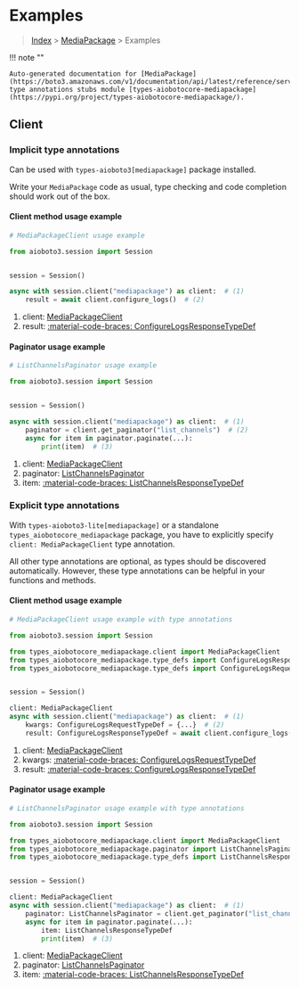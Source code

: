 # Examples

> [Index](../README.md) > [MediaPackage](./README.md) > Examples

!!! note ""

    Auto-generated documentation for [MediaPackage](https://boto3.amazonaws.com/v1/documentation/api/latest/reference/services/mediapackage.html#mediapackage)
    type annotations stubs module [types-aiobotocore-mediapackage](https://pypi.org/project/types-aiobotocore-mediapackage/).

## Client

### Implicit type annotations

Can be used with `types-aioboto3[mediapackage]` package installed.

Write your `MediaPackage` code as usual,
type checking and code completion should work out of the box.



#### Client method usage example

```python
# MediaPackageClient usage example

from aioboto3.session import Session


session = Session()

async with session.client("mediapackage") as client:  # (1)
    result = await client.configure_logs()  # (2)
```

1. client: [MediaPackageClient](./client.md)
2. result: [:material-code-braces: ConfigureLogsResponseTypeDef](./type_defs.md#configurelogsresponsetypedef)



#### Paginator usage example

```python
# ListChannelsPaginator usage example

from aioboto3.session import Session


session = Session()

async with session.client("mediapackage") as client:  # (1)
    paginator = client.get_paginator("list_channels")  # (2)
    async for item in paginator.paginate(...):
        print(item)  # (3)
```

1. client: [MediaPackageClient](./client.md)
2. paginator: [ListChannelsPaginator](./paginators.md#listchannelspaginator)
3. item: [:material-code-braces: ListChannelsResponseTypeDef](./type_defs.md#listchannelsresponsetypedef)




### Explicit type annotations

With `types-aioboto3-lite[mediapackage]`
or a standalone `types_aiobotocore_mediapackage` package, you have to explicitly specify
`client: MediaPackageClient` type annotation.

All other type annotations are optional, as types should be discovered automatically.
However, these type annotations can be helpful in your functions and methods.


#### Client method usage example

```python
# MediaPackageClient usage example with type annotations

from aioboto3.session import Session

from types_aiobotocore_mediapackage.client import MediaPackageClient
from types_aiobotocore_mediapackage.type_defs import ConfigureLogsResponseTypeDef
from types_aiobotocore_mediapackage.type_defs import ConfigureLogsRequestTypeDef


session = Session()

client: MediaPackageClient
async with session.client("mediapackage") as client:  # (1)
    kwargs: ConfigureLogsRequestTypeDef = {...}  # (2)
    result: ConfigureLogsResponseTypeDef = await client.configure_logs(**kwargs)  # (3)
```

1. client: [MediaPackageClient](./client.md)
2. kwargs: [:material-code-braces: ConfigureLogsRequestTypeDef](./type_defs.md#configurelogsrequesttypedef)
3. result: [:material-code-braces: ConfigureLogsResponseTypeDef](./type_defs.md#configurelogsresponsetypedef)



#### Paginator usage example

```python
# ListChannelsPaginator usage example with type annotations

from aioboto3.session import Session

from types_aiobotocore_mediapackage.client import MediaPackageClient
from types_aiobotocore_mediapackage.paginator import ListChannelsPaginator
from types_aiobotocore_mediapackage.type_defs import ListChannelsResponseTypeDef


session = Session()

client: MediaPackageClient
async with session.client("mediapackage") as client:  # (1)
    paginator: ListChannelsPaginator = client.get_paginator("list_channels")  # (2)
    async for item in paginator.paginate(...):
        item: ListChannelsResponseTypeDef
        print(item)  # (3)
```

1. client: [MediaPackageClient](./client.md)
2. paginator: [ListChannelsPaginator](./paginators.md#listchannelspaginator)
3. item: [:material-code-braces: ListChannelsResponseTypeDef](./type_defs.md#listchannelsresponsetypedef)




